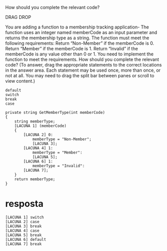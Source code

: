 ﻿How should you complete the relevant code?

DRAG DROP

You are adding a function to a membership tracking application- The function uses an
integer named memberCode as an input parameter and returns the membership type as a
string.
The function must meet the following requirements:
Return “Non-Member” if the memberCode is 0.
Return “Member” if the memberCode is 1.
Return “Invalid” if the memberCode is any value other than 0 or 1.
You need to implement the function to meet the requirements.
How should you complete the relevant code? (To answer, drag the appropriate statements
to the correct locations in the answer area. Each statement may be used once, more than
once, or not at all. You may need to drag the split bar between panes or scroll to view content.)

```
default
switch
break
case
```

```
private string GetMemberType(int memberCode)
{
    string memberType;
    [LACUNA 1] (memberCode)
    {
        [LACUNA 2] 0:
            memberType = "Non-Member";
            [LACUNA 3];
        [LACUNA 4] 1:
            memberType = "Member":
            [LACUNA 5];
        [LACUNA 6] 1:
            memberType = "Invalid":
        [LACUNA 7];
    }
    return memberType;
}

```

# resposta

```
[LACUNA 1] switch
[LACUNA 2] case
[LACUNA 3] break
[LACUNA 4] case
[LACUNA 5] break
[LACUNA 6] default
[LACUNA 7] break
```
